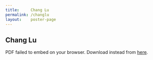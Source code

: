 ```yaml
---
title:     Chang Lu
permalink: /changlu
layout:    poster-page
---
```


## Chang Lu

<object width="100%" height="650" type="application/pdf" data="https://bytemal.github.io/bytemal-2020/submissions/files/byteMAL2020 Chang.pdf#view=FitH&scrollbar=0&toolbar=0&navpanes=0">
    <p>PDF failed to embed on your browser. Download instead from 
    <a href="https://github.com/bytemal/bytemal-2020/raw/master/submissions/files/byteMAL2020 Chang.pdf">here</a>.</p>
</object>
